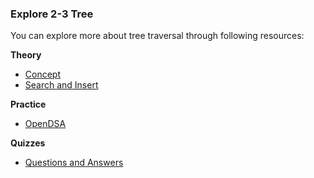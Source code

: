 ### Explore 2-3 Tree

You can explore more about tree traversal through following resources:

**Theory**

   - [Concept](https://en.wikipedia.org/wiki/2%E2%80%933_tree)
   - [Search and Insert](https://www.geeksforgeeks.org/2-3-trees-search-and-insert/)

**Practice**

   - [OpenDSA](https://www.sanfoundry.com/2-3-tree-multiple-choice-questions-answers-mcqs/)

**Quizzes**

   - [Questions and Answers](https://www.goconqr.com/quiz/7128225/3-2-3-tree/)

